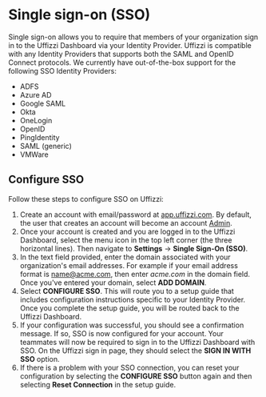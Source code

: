 # Single sign-on (SSO)  

Single sign-on allows you to require that members of your organization sign in to the Uffizzi Dashboard via your Identity Provider. Uffizzi is compatible with any Identity Providers that supports both the SAML and OpenID Connect protocols. We currently have out-of-the-box support for the following SSO Identity Providers:  

* ADFS  
* Azure AD  
* Google SAML  
* Okta  
* OneLogin  
* OpenID  
* PingIdentity  
* SAML (generic)  
* VMWare  

## Configure SSO  

Follow these steps to configure SSO on Uffizzi:   

1. Create an account with email/password at [app.uffizzi.com](https://app.uffizzi.com/sign_in). By default, the user that creates an account will become an account [Admin](../rbac/#admin).  
2. Once your account is created and you are logged in to the Uffizzi Dashboard, select the menu icon in the top left corner (the three horizontal lines). Then navigate to **Settings** -> **Single Sign-On (SSO)**.  
3. In the text field provided, enter the domain associated with your organization's email addresses. For example if your email address format is name@acme.com, then enter *acme.com* in the domain field. Once you've entered your domain, select **ADD DOMAIN**.     
4. Select **CONFIGURE SSO**. This will route you to a setup guide that includes configuration instructions specific to your Identity Provider. Once you complete the setup guide, you will be routed back to the Uffizzi Dashboard.  
5. If your configuration was successful, you should see a confirmation message. If so, SSO is now configured for your account. Your teammates will now be required to sign in to the Uffizzi Dashboard with SSO. On the Uffizzi sign in page, they should select the **SIGN IN WITH SSO** option.  
6. If there is a problem with your SSO connection, you can reset your configuration by selecting the **CONFIGURE SSO** button again and then selecting **Reset Connection** in the setup guide.  
